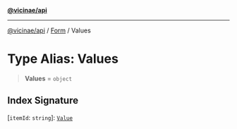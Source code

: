 [**@vicinae/api**](../../../../README.md)

***

[@vicinae/api](../../../../README.md) / [Form](../README.md) / Values

# Type Alias: Values

> **Values** = `object`

## Index Signature

\[`itemId`: `string`\]: [`Value`](Value.md)
